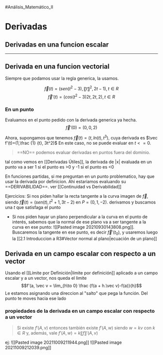 #Análisis_Matemático_II 

# Derivadas

## Derivadas en una funcion escalar

--- 
## Derivada en una funcion vectorial
Siempre que podamos usar la regla generica, la usamos.
   

$$\vec f(t)=(sen(t^2-3),〖 t〗^2, 2t-1), t∈R$$
$$\vec f′(t)=(cos(t^2-3)2t, 2t, 2), t∈R$$
### En un punto
Evaluamos en el punto pedido con la derivada generica ya hecha.
$$\vec f′(0)=(0, 0, 2)$$


Ahora, supongamos que tenemos $\vec f(t)=(t,ln(t),t^3)$, cuya derivada es $\vec f'(t)=(1,\frac {1} {t}, 3t^2)$ En este caso, no se puede evaluar en $t<=0$.
 > ==NO== podemos evaluar derivadas en puntos fuera del dominio.

tal como vemos en [[Derivadas Útiles]], la derivada de |x| evaluada en un punto va a ser 1 si el punto es >0 y -1 si el punto es <0

En funciones partidas, si me preguntan en un punto problematico, hay que usar la derivada por definicion. Ahi estariamos evaluando su ==DERIVABILIDAD==. ver [[Continuidad vs Derivabilidad]]

Ejercicios:
Si nos piden hallar la recta tangente a la curva imagen de $\vec f$, siendo $\vec f(t)=(sen(t),t^2+1,3t-2)$ en $P=(0, 1,-2)$. derivamos y buscamos una $t$ que satisfaga el punto


- Si nos piden hayar un plano perpendicular a la curva en el punto de interés, sabemos que la normal de ese plano va a ser tangente a la curva en ese punto: 
![[Pasted image 20210930143808.png]]. Buscaremos la tangente en ese punto, es decir $\vec f'(t_0)$, y usaremos luego la [[2.1 Introduccion a R3#Vector normal al plano|ecuación de un plano]]

## Derivada en un campo escalar con respecto a un vector

 Usando el [[Límite por Definición|límite por definición]] aplicado a un campo escalar y a un vector, nos queda el limite 
 $$f'(a, \vec v = \lim_{h\to 0} \frac {f(a + h.\vec v)-f(a)}{h}$$
 Le estamos asignando una direccion al "salto" que pega la función. Del punto te moves hacia ese lado
 
 ### propiedades de la derivada en un campo escalar con respecto a un vector
 >    Si existe $f'(A, v)$ entonces también existe $f'(A, w)$ siendo $w=kv$ con $k∈R$ y, además, vale $f'(A, w)=k〖 f〗'(A, v)$
 
ej: ![[Pasted image 20211009211944.png]]
![[Pasted image 20211009212039.png]]